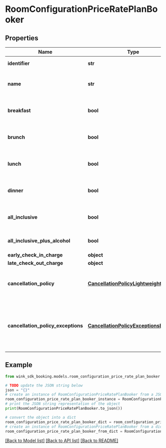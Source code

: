 # RoomConfigurationPriceRatePlanBooker


## Properties

Name | Type | Description | Notes
------------ | ------------- | ------------- | -------------
**identifier** | **str** | Rate plan identifier | 
**name** | **str** | Provides the name of the rate plan. | 
**breakfast** | **bool** | When true, indicates breakfast is included. | [default to False]
**brunch** | **bool** | When true, indicates brunch is included. | [default to False]
**lunch** | **bool** | When true, indicates lunch is included. | [default to False]
**dinner** | **bool** | When true, indicates dinner is included. | [default to False]
**all_inclusive** | **bool** | Everything included except alcohol | [default to False]
**all_inclusive_plus_alcohol** | **bool** | Everything included with alcohol | [default to False]
**early_check_in_charge** | **object** |  | [optional] 
**late_check_out_charge** | **object** |  | [optional] 
**cancellation_policy** | [**CancellationPolicyLightweightBooker**](CancellationPolicyLightweightBooker.md) | The cancellation policy for this rate plan. | [optional] 
**cancellation_policy_exceptions** | [**CancellationPolicyExceptionsBooker**](CancellationPolicyExceptionsBooker.md) | Allows a property to dynamically use another cancellation policy for a specific date range | [optional] 

## Example

```python
from wink_sdk_booking.models.room_configuration_price_rate_plan_booker import RoomConfigurationPriceRatePlanBooker

# TODO update the JSON string below
json = "{}"
# create an instance of RoomConfigurationPriceRatePlanBooker from a JSON string
room_configuration_price_rate_plan_booker_instance = RoomConfigurationPriceRatePlanBooker.from_json(json)
# print the JSON string representation of the object
print(RoomConfigurationPriceRatePlanBooker.to_json())

# convert the object into a dict
room_configuration_price_rate_plan_booker_dict = room_configuration_price_rate_plan_booker_instance.to_dict()
# create an instance of RoomConfigurationPriceRatePlanBooker from a dict
room_configuration_price_rate_plan_booker_from_dict = RoomConfigurationPriceRatePlanBooker.from_dict(room_configuration_price_rate_plan_booker_dict)
```
[[Back to Model list]](../README.md#documentation-for-models) [[Back to API list]](../README.md#documentation-for-api-endpoints) [[Back to README]](../README.md)


